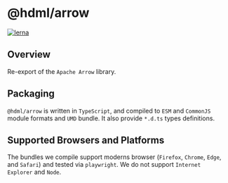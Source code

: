 # @hdml/arrow

[![lerna](https://img.shields.io/badge/maintained%20with-lerna-cc00ff.svg)](https://lerna.js.org/)

## Overview

Re-export of the `Apache Arrow` library.

## Packaging

`@hdml/arrow` is written in `TypeScript`, and compiled to `ESM` and `CommonJS` module formats and `UMD` bundle. It also provide `*.d.ts` types definitions.

## Supported Browsers and Platforms

The bundles we compile support moderns browser (`Firefox`, `Chrome`, `Edge`, and `Safari`) and tested via `playwright`. We do not support `Internet Explorer` and `Node`.